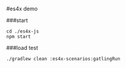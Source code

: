 #es4x demo

###start
```
cd ./es4x-js
npm start
```

###load test
```
./gradlew clean :es4x-scenarios:gatlingRun
```